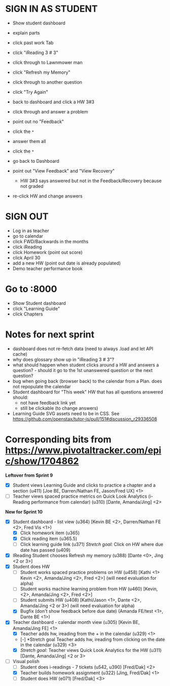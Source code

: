 
# SIGN IN AS STUDENT

- Show student dashboard
- explain parts
- click past work Tab
- click "iReading 3 # 3"
- click through to Lawnmower man
- click "Refresh my Memory"
- click through to another question
- click "Try Again"

- back to dashboard and click a HW 3#3
- click through and answer a problem
- point out no "Feedback"
- click the `*`
- answer them all 
- click the `*`

- go back to Dashboard
- point out "View Feedback" and "View Recovery"
  - HW 3#3 says answered but not in the Feedback/Recovery because not graded
- re-click HW and change answers


# SIGN OUT

- Log in as teacher
- go to calendar
- click FWD/Backwards in the months
- click iReading
- click Homework (point out score)
- click April 30
- add a new HW (point out date is already populated)
- Demo teacher performance book


# Go to :8000

- Show Student dashboard
- click "Learning Guide"
- click Chapters



# Notes for next sprint

- dashboard does not re-fetch data (need to always .load and let API cache)
- why does glossary show up in "iReading 3 # 3"?
- what should happen when student clicks around a HW and answers a question? - should it go to the 1st unanswered question or the next question?
- bug when going back (browser back) to the calendar from a Plan. does not repopulate the calendar
- Student dashboard for "This week" HW that has all questions answered should:
  - not have feedback link yet
  - still be clickable (to change answers)
- Learning Guide SVG assets need to be in CSS. See https://github.com/openstax/tutor-js/pull/151#discussion_r29336508


# Corresponding bits from https://www.pivotaltracker.com/epic/show/1704862

**Leftover from Sprint 9**
- [x] Student views Learning Guide and clicks to practice a chapter and a section (u411) [Joe BE, Darren/Nathan FE, Jason/Fred UX] <1> 
- [ ] Teacher views spaced practice metrics on Quick Look Analytics (i-Reading performance from calendar) (u310) [Dante, Amanda/Jing] <2> 

**New for Sprint 10**
- [x] Student dashboard - list view (u364) [Kevin BE <2>, Darren/Nathan FE <2>, Fred Vis <1>)
  - [x] Click homework item (u365)
  - [x] Click reading item (u365.5)
  - [ ] Click learning guide link (u371)
  *Stretch goal*: Click on HW where due date has passed (u409)
- [x] IReading Student chooses Refresh my memory (u388) [Dante <0>, Jing <2 or 3>] 
- [x] Student does HW
  - [ ] Student works spaced practice problems on HW (u458)  [Kathi <1> Kevin <2>, Amanda/Jing <2>, Fred <2>]  (will need evaluation for alpha)
  - [ ] Student works machine learning problem from HW (u460) [Kevin, <2>, Amanda/Jing <2>, Fred <2>]
  - [ ] Student submits HW (u408) [Kathi/Jason <1>, Dante <2>, Amanda/Jing <2 or 3>) (will need evaluation for alpha)
  - [x] Bugfix (don't show feedback before due date) (Amanda FE/test <1>, Dante BE <1>)
- [x] Teacher dashboard - calendar month view (u305) [Kevin BE, Amanda/Jing FE] <1>
  - [x] Teacher adds hw, ireading from the + in the calendar (u329) <1>
  - [-] *Stretch goal Teacher adds hw, ireading from clicking on the date in the calendar (u329) <3>
  - [x] *Stretch goal*: Teacher views Quick Look Analytics for the HW (u311) [Dante, Amanda/Jing] <2 or 3>
- [ ] Visual polish
  - [ ] Student does i-readings - 7 tickets (u542, u390) [Fred/Dak] <2>
  - [x] Teacher builds homework assignment  (u322)  [Jing, Fred/Dak] <1>
  - [ ] Student does HW (e071)  [Fred/Dak] <3>
